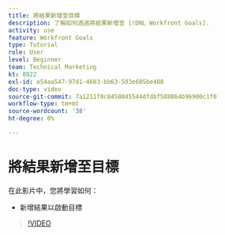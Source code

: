 ```yaml
---
title: 將結果新增至目標
description: 了解如何透過將結果新增至 [!DNL Workfront Goals].
activity: use
feature: Workfront Goals
type: Tutorial
role: User
level: Beginner
team: Technical Marketing
kt: 8922
exl-id: e54aa547-97d1-4603-bb63-503e605be408
doc-type: video
source-git-commit: 7a1211f0c8450845544dfdbf588864b96900c1f0
workflow-type: tm+mt
source-wordcount: '38'
ht-degree: 0%

---
```


# 將結果新增至目標

在此影片中，您將學習如何：

* 新增結果以啟動目標

>[!VIDEO](https://video.tv.adobe.com/v/335194/?quality=12&learn=on)
